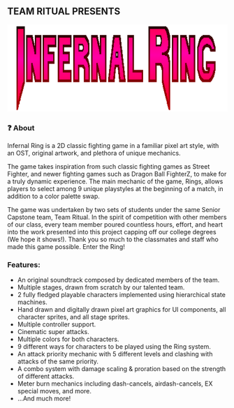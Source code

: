 
## TEAM RITUAL PRESENTS
<img src="images/logo.png" width="700" height="200"/>

### ❓ About
Infernal Ring is a 2D classic fighting game in a familiar pixel art style, with an OST, original artwork, and plethora of unique mechanics.

The game takes inspiration from such classic fighting games as Street Fighter, and newer fighting games such as Dragon Ball FighterZ, to make for a truly dynamic experience. The main mechanic of the game,
Rings, allows players to select among 9 unique playstyles at the beginning of a match, in addition to a color palette swap.

The game was undertaken by two sets of students under the same Senior Capstone team,
Team Ritual. In the spirit of competition with other members of our class, every team member poured countless hours, effort, and heart into the work presented into this project capping off our
college degrees (We hope it shows!). Thank you so much to the classmates and staff who made this game possible. Enter the Ring!

### Features:
- An original soundtrack composed by dedicated members of the team.
- Multiple stages, drawn from scratch by our talented team.
- 2 fully fledged playable characters implemented using hierarchical state machines.
- Hand drawn and digitally drawn pixel art graphics for UI components, all character sprites, and all stage sprites.
- Multiple controller support.
- Cinematic super attacks.
- Multiple colors for both characters.
- 9 different ways for characters to be played using the Ring system.
- An attack priority mechanic with 5 different levels and clashing with attacks of the same priority.
- A combo system with damage scaling & proration based on the strength of different attacks.
- Meter burn mechanics including dash-cancels, airdash-cancels, EX special moves, and more.
- ...And much more!
